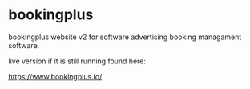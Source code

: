 # bookingplus
bookingplus website v2 for software advertising booking managament software.

live version if it is still running found here:

https://www.bookingplus.io/
